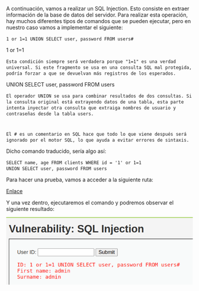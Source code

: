 A continuación, vamos a realizar un SQL Injection. Esto consiste en extraer información de la base de datos del servidor. Para realizar esta operación, hay muchos diferentes tipos de comandos que se pueden ejecutar, pero en nuestro caso vamos a implementar el siguiente:

    1 or 1=1 UNION SELECT user, password FROM users#

1 or 1=1

    Esta condición siempre será verdadera porque "1=1" es una verdad universal. Si este fragmento se usa en una consulta SQL mal protegida, podría forzar a que se devuelvan más registros de los esperados.

 UNION SELECT user, password FROM users

    El operador UNION se usa para combinar resultados de dos consultas. Si la consulta original está extrayendo datos de una tabla, esta parte intenta inyectar otra consulta que extraiga nombres de usuario y contraseñas desde la tabla users.

 #
    
    El # es un comentario en SQL hace que todo lo que viene después será ignorado por el motor SQL, lo que ayuda a evitar errores de sintaxis.


Dicho comando traducido, sería algo así:

    SELECT name, age FROM clients WHERE id = '1' or 1=1 
    UNION SELECT user, password FROM users

Para hacer una prueba, vamos a acceder a la siguiente ruta:

[Enlace](http://localhost/vulnerabilities/sqli/)

Y una vez dentro, ejecutaremos el comando y podremos observar el siguiente resultado:

![Imagen](./images/2.6.1_SQLI.png)


